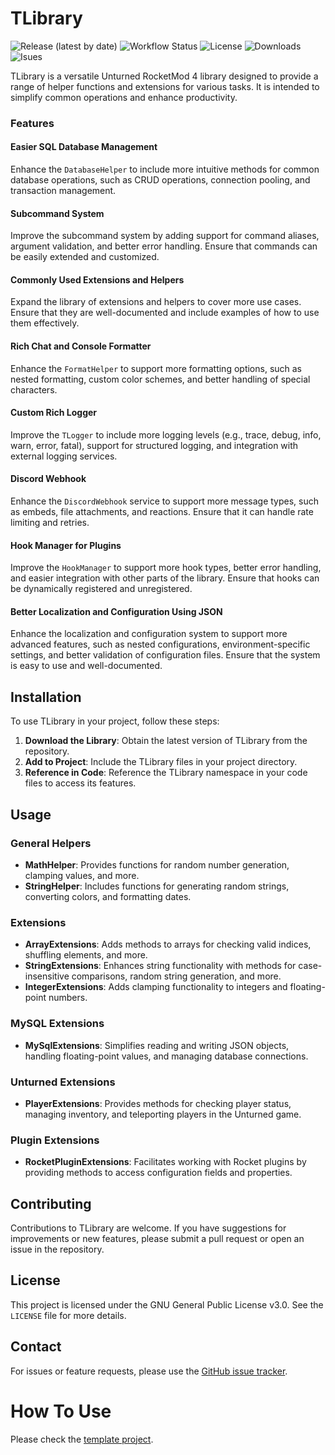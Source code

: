 # TLibrary

![Release (latest by date)](https://img.shields.io/github/v/release/TavstalDev/TLibrary?style=plastic-square)
![Workflow Status](https://img.shields.io/github/actions/workflow/status/TavstalDev/TLibrary/release.yml?branch=stable&label=build&style=plastic-square)
![License](https://img.shields.io/github/license/TavstalDev/TLibrary?style=plastic-square)
![Downloads](https://img.shields.io/github/downloads/TavstalDev/TLibrary/total?style=plastic-square)
![Isues](https://img.shields.io/github/issues/TavstalDev/TLibrary?style=plastic-square)

TLibrary is a versatile Unturned RocketMod 4 library designed to provide a range of helper functions and extensions for various tasks. It is intended to simplify common operations and enhance productivity.

### Features

#### Easier SQL Database Management
Enhance the `DatabaseHelper` to include more intuitive methods for common database operations, such as CRUD operations, connection pooling, and transaction management.

#### Subcommand System
Improve the subcommand system by adding support for command aliases, argument validation, and better error handling. Ensure that commands can be easily extended and customized.

#### Commonly Used Extensions and Helpers
Expand the library of extensions and helpers to cover more use cases. Ensure that they are well-documented and include examples of how to use them effectively.

#### Rich Chat and Console Formatter
Enhance the `FormatHelper` to support more formatting options, such as nested formatting, custom color schemes, and better handling of special characters.

#### Custom Rich Logger
Improve the `TLogger` to include more logging levels (e.g., trace, debug, info, warn, error, fatal), support for structured logging, and integration with external logging services.

#### Discord Webhook
Enhance the `DiscordWebhook` service to support more message types, such as embeds, file attachments, and reactions. Ensure that it can handle rate limiting and retries.

#### Hook Manager for Plugins
Improve the `HookManager` to support more hook types, better error handling, and easier integration with other parts of the library. Ensure that hooks can be dynamically registered and unregistered.

#### Better Localization and Configuration Using JSON
Enhance the localization and configuration system to support more advanced features, such as nested configurations, environment-specific settings, and better validation of configuration files. Ensure that the system is easy to use and well-documented.

## Installation

To use TLibrary in your project, follow these steps:

1. **Download the Library**: Obtain the latest version of TLibrary from the repository.
2. **Add to Project**: Include the TLibrary files in your project directory.
3. **Reference in Code**: Reference the TLibrary namespace in your code files to access its features.

## Usage

### General Helpers

- **MathHelper**: Provides functions for random number generation, clamping values, and more.
- **StringHelper**: Includes functions for generating random strings, converting colors, and formatting dates.

### Extensions

- **ArrayExtensions**: Adds methods to arrays for checking valid indices, shuffling elements, and more.
- **StringExtensions**: Enhances string functionality with methods for case-insensitive comparisons, random string generation, and more.
- **IntegerExtensions**: Adds clamping functionality to integers and floating-point numbers.

### MySQL Extensions

- **MySqlExtensions**: Simplifies reading and writing JSON objects, handling floating-point values, and managing database connections.

### Unturned Extensions

- **PlayerExtensions**: Provides methods for checking player status, managing inventory, and teleporting players in the Unturned game.

### Plugin Extensions

- **RocketPluginExtensions**: Facilitates working with Rocket plugins by providing methods to access configuration fields and properties.

## Contributing

Contributions to TLibrary are welcome. If you have suggestions for improvements or new features, please submit a pull request or open an issue in the repository.

## License

This project is licensed under the GNU General Public License v3.0. See the `LICENSE` file for more details.

## Contact

For issues or feature requests, please use the [GitHub issue tracker](https://github.com/TavstalDev/TLibrary/issues).

# How To Use

Please check the <a href="https://github.com/TavstalDev/TExample/tree/master">template project</a>.
